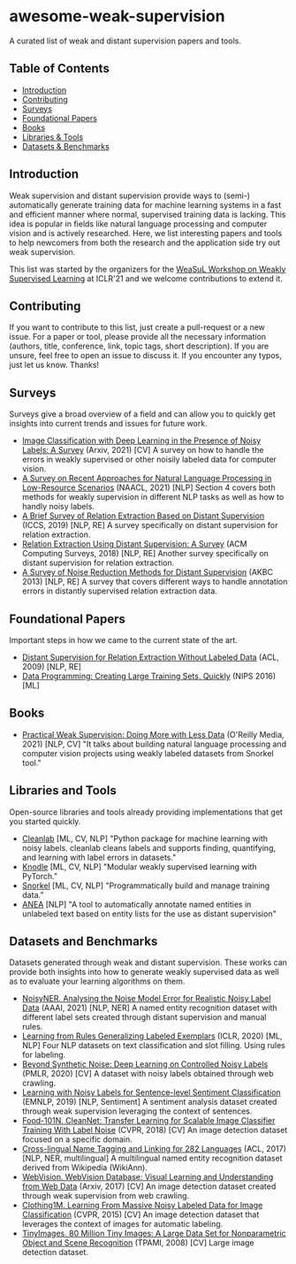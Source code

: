 # awesome-weak-supervision

A curated list of weak and distant supervision papers and tools.

## Table of Contents
- [Introduction](#introduction)
- [Contributing](#contributing)
- [Surveys](#surveys)
- [Foundational Papers](#foundational-papers)
- [Books](#books)
- [Libraries & Tools](#libraries-and-tools)
- [Datasets & Benchmarks](#datasets-and-benchmarks)

## Introduction

Weak supervision and distant supervision provide ways to (semi-) automatically generate training data for machine learning systems in a fast and efficient manner where normal, supervised training data is lacking. This idea is popular in fields like natural language processing and computer vision and is actively researched. Here, we list interesting papers and tools to help newcomers from both the research and the application side try out weak supervision.

This list was started by the organizers for the [WeaSuL Workshop on Weakly Supervised Learning](https://weasul.github.io/organizers/) at ICLR'21 and we welcome contributions to extend it.

## Contributing

If you want to contribute to this list, just create a pull-request or a new issue. For a paper or tool, please provide all the necessary information (authors, title, conference, link, topic tags, short description). If you are unsure, feel free to open an issue to discuss it. If you encounter any typos, just let us know. Thanks!

## Surveys

Surveys give a broad overview of a field and can allow you to quickly get insights into current trends and issues for future work.

- [Image Classification with Deep Learning in the Presence of Noisy Labels: A Survey](https://arxiv.org/abs/1912.05170) (Arxiv, 2021) [CV] A survey on how to handle the errors in weakly supervised or other noisily labeled data for computer vision.
- [A Survey on Recent Approaches for Natural Language Processing in Low-Resource Scenarios](https://arxiv.org/abs/2010.12309) (NAACL, 2021) [NLP] Section 4 covers both methods for weakly supervision in different NLP tasks as well as how to handly noisy labels.
- [A Brief Survey of Relation Extraction Based on Distant Supervision](https://link.springer.com/chapter/10.1007/978-3-030-22744-9_23) (ICCS, 2019) [NLP, RE] A survey specifically on distant supervision for relation extraction.
- [Relation Extraction Using Distant Supervision: A Survey](https://dl.acm.org/doi/10.1145/3241741) (ACM Computing Surveys, 2018) [NLP, RE] Another survey specifically on distant supervision for relation extraction.
- [A Survey of Noise Reduction Methods for Distant Supervision](https://dl.acm.org/doi/10.1145/2509558.2509571) (AKBC 2013) [NLP, RE] A survey that covers different ways to handle annotation errors in distantly supervised relation extraction data.

## Foundational Papers

Important steps in how we came to the current state of the art.

- [Distant Supervision for Relation Extraction Without Labeled Data](https://www.aclweb.org/anthology/P09-1113/) (ACL, 2009) [NLP, RE]
- [Data Programming: Creating Large Training Sets, Quickly](https://papers.nips.cc/paper/2016/hash/6709e8d64a5f47269ed5cea9f625f7ab-Abstract.html) (NIPS 2016) [ML]

## Books
- [Practical Weak Supervision: Doing More with Less Data](https://www.oreilly.com/library/view/practical-weak-supervision/9781492077053/) (O'Reilly Media, 2021) [NLP, CV] "It talks about building natural language processing and computer vision projects using weakly labeled datasets from Snorkel tool."


## Libraries and Tools

Open-source libraries and tools already providing implementations that get you started quickly.

- [Cleanlab](https://github.com/cgnorthcutt/cleanlab) [ML, CV, NLP] "Python package for machine learning with noisy labels. cleanlab cleans labels and supports finding, quantifying, and learning with label errors in datasets."
- [Knodle](https://github.com/knodle/knodle) [ML, CV, NLP] "Modular weakly supervised learning with PyTorch."
- [Snorkel](https://github.com/snorkel-team/snorkel) [ML, CV, NLP] "Programmatically build and manage training data.”
- [ANEA](https://github.com/uds-lsv/anea) [NLP] "A tool to automatically annotate named entities in unlabeled text based on entity lists for the use as distant supervision"

## Datasets and Benchmarks

Datasets generated through weak and distant supervision. These works can provide both insights into how to generate weakly supervised data as well as to evaluate your learning algorithms on them.

- [NoisyNER. Analysing the Noise Model Error for Realistic Noisy Label Data](https://arxiv.org/abs/2101.09763) (AAAI, 2021) [NLP, NER] A named entity recognition dataset with different label sets created through distant supervision and manual rules. 
- [Learning from Rules Generalizing Labeled Exemplars](https://arxiv.org/abs/2004.06025) (ICLR, 2020) [ML, NLP] Four NLP datasets on text classification and slot filling. Using rules for labeling.
- [Beyond Synthetic Noise: Deep Learning on Controlled Noisy Labels](http://proceedings.mlr.press/v119/jiang20c.html) (PMLR, 2020) [CV] A dataset with noisy labels obtained through web crawling.
- [Learning with Noisy Labels for Sentence-level Sentiment Classification](https://www.aclweb.org/anthology/D19-1655/) (EMNLP, 2019) [NLP, Sentiment] A sentiment analysis dataset created through weak supervision leveraging the context of sentences.
- [Food-101N. CleanNet: Transfer Learning for Scalable Image Classifier Training With Label Noise](https://openaccess.thecvf.com/content_cvpr_2018/html/Lee_CleanNet_Transfer_Learning_CVPR_2018_paper.html) (CVPR, 2018) [CV] An image detection dataset focused on a specific domain.
- [Cross-lingual Name Tagging and Linking for 282 Languages](https://www.aclweb.org/anthology/P17-1178.pdf) (ACL, 2017) [NLP, NER, multilingual] A multilingual named entity recognition dataset derived from Wikipedia (WikiAnn). 
- [WebVision. WebVision Database: Visual Learning and Understanding from Web Data](https://data.vision.ee.ethz.ch/cvl/webvision//dataset2017.html) (Arxiv, 2017) [CV] An image detection dataset created through weak supervision from web crawling.
- [Clothing1M. Learning From Massive Noisy Labeled Data for Image Classification](https://ieeexplore.ieee.org/document/7298885) (CVPR, 2015) [CV] An image detection dataset that leverages the context of images for automatic labeling.
- [TinyImages. 80 Million Tiny Images: A Large Data Set for Nonparametric Object and Scene Recognition](https://dl.acm.org/doi/10.1109/TPAMI.2008.128) (TPAMI, 2008) [CV] Large image detection dataset.

